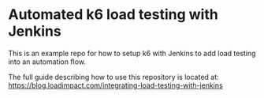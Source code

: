 # Automated k6 load testing with Jenkins
This is an example repo for how to setup k6 with Jenkins to add load testing into an automation flow.

The full guide describing how to use this repository is located at:
https://blog.loadimpact.com/integrating-load-testing-with-jenkins

